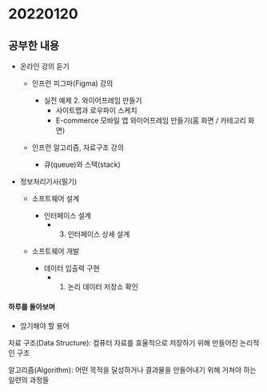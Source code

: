 # 20220120

## 공부한 내용
+ 온라인 강의 듣기
  - 인프런 피그마(Figma) 강의
    * 실전 예제 2. 와이어프레임 만들기
      + 사이트맵과 로우파이 스케치
      + E-commerce 모바일 앱 와이어프레임 만들기(홈 화면 / 카테고리 화면)
    
  - 인프런 알고리즘, 자료구조 강의
    * 큐(queue)와 스택(stack)
      
+ 정보처리기사(필기)
  - 소프트웨어 설계
    * 인터페이스 설계
      + 3. 인터페이스 상세 설계

  - 소프트웨어 개발
    * 데이터 입출력 구현
      + 1. 논리 데이터 저장소 확인

#### 하루를 돌아보며
* 암기해야 할 용어

자료 구조(Data Structure): 컴퓨터 자료를 효율적으로 저장하기 위해 만들어진 논리적인 구조

알고리즘(Algorithm): 어떤 목적을 달성하거나 결과물을 만들어내기 위해 거쳐야 하는 일련의 과정들
